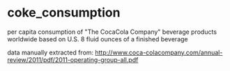 coke_consumption
================

per capita consumption of "The CocaCola Company" beverage products worldwide
based on U.S. 8 fluid ounces of a finished beverage 

data manually extracted from:
http://www.coca-colacompany.com/annual-review/2011/pdf/2011-operating-group-all.pdf
